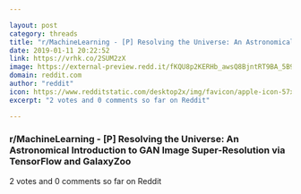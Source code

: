 ```yaml
---

layout: post
category: threads
title: "r/MachineLearning - [P] Resolving the Universe: An Astronomical Introduction to GAN Image Super-Resolution via TensorFlow and GalaxyZoo"
date: 2019-01-11 20:22:52
link: https://vrhk.co/2SUM2zX
image: https://external-preview.redd.it/fKQU8p2KERHb_awsQ8BjntRT9BA_5B9JtwS-r-Z5KN4.jpg?auto=webp&s=b35f361522ba98acb26d1c1282e52eaf493b9423
domain: reddit.com
author: "reddit"
icon: https://www.redditstatic.com/desktop2x/img/favicon/apple-icon-57x57.png
excerpt: "2 votes and 0 comments so far on Reddit"

---
```


### r/MachineLearning - [P] Resolving the Universe: An Astronomical Introduction to GAN Image Super-Resolution via TensorFlow and GalaxyZoo

2 votes and 0 comments so far on Reddit